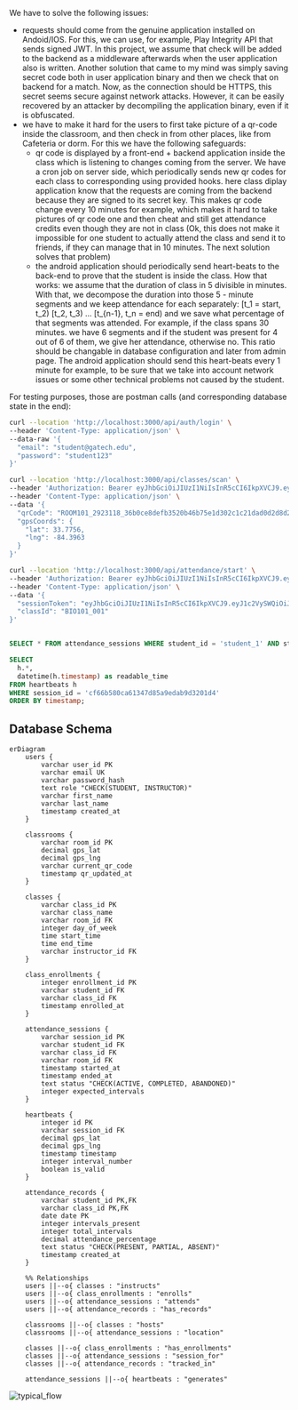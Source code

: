 We have to solve the following issues:
- requests should come from the genuine application installed on Andoid/IOS. For this, we can use, for example, Play Integrity API that sends signed JWT. In this project, we assume that check will be added to the backend as a middleware afterwards when the user application also is written. Another solution that came to my mind was simply saving secret code both in user application binary and then we check that on backend for a match. Now, as the connection should be HTTPS, this secret seems secure against network attacks. However, it can be easily recovered by an attacker by decompiling the application binary, even if it is obfuscated.
- we have to make it hard for the users to first take picture of a qr-code inside the classroom, and then check in from other places, like from Cafeteria or dorm. For this we have the following safeguards:
  - qr code is displayed by a front-end + backend application inside the class which is listening to changes coming from the server. We have a cron job on server side, which periodically sends new qr codes for each class to corresponding using provided hooks. here class diplay application know that the requests are coming from the backend because they are signed to its secret key. This makes qr code change every 10 minutes for example, which makes it hard to take pictures of qr code one and  then cheat and still get attendance credits even though they are not in class (Ok, this does not make it impossible for one student to actually attend the class and send it to friends, if they can manage that in 10 minutes. The next solution solves that problem)
  - the android application should periodically send heart-beats to the back-end to prove that the student is inside the class. How that works: we assume that the duration of class in 5 divisible in minutes. With that, we decompose the duration into those 5 - minute segments and we keep attendance for each separately: [t_1 = start, t_2) [t_2, t_3) ... [t_{n-1}, t_n = end) and we save what percentage of that segments was attended. For example, if the class spans 30 minutes. we have 6 segments and if the student was present for 4 out of 6 of them, we give her attendance, otherwise no. This ratio should be changable in database configuration and later from admin page. The android application should send this heart-beats every 1 minute for example, to be sure that we take into account network issues or some other technical problems not caused by the student.

For testing purposes, those are postman calls (and corresponding database state in the end):

```bash
curl --location 'http://localhost:3000/api/auth/login' \
--header 'Content-Type: application/json' \
--data-raw '{
  "email": "student@gatech.edu",
  "password": "student123"
}'

curl --location 'http://localhost:3000/api/classes/scan' \
--header 'Authorization: Bearer eyJhbGciOiJIUzI1NiIsInR5cCI6IkpXVCJ9.eyJ1c2VySWQiOiJzdHVkZW50XzEiLCJlbWFpbCI6InN0dWRlbnRAZ2F0ZWNoLmVkdSIsInJvbGUiOiJTVFVERU5UIiwiaWF0IjoxNzUzODcwOTAzLCJleHAiOjE3NTM5MTQxMDN9.7CxX25iDydu5k_s_MqUWmVx9e6-3cbhMzzD-ewGU114' \
--header 'Content-Type: application/json' \
--data '{
  "qrCode": "ROOM101_2923118_36b0ce8defb3520b46b75e1d302c1c21dad0d2d8d2fa91de3fac5a2814993b78",
  "gpsCoords": {
    "lat": 33.7756,
    "lng": -84.3963
  }
}'

curl --location 'http://localhost:3000/api/attendance/start' \
--header 'Authorization: Bearer eyJhbGciOiJIUzI1NiIsInR5cCI6IkpXVCJ9.eyJ1c2VySWQiOiJzdHVkZW50XzEiLCJlbWFpbCI6InN0dWRlbnRAZ2F0ZWNoLmVkdSIsInJvbGUiOiJTVFVERU5UIiwiaWF0IjoxNzUzODcwOTAzLCJleHAiOjE3NTM5MTQxMDN9.7CxX25iDydu5k_s_MqUWmVx9e6-3cbhMzzD-ewGU114' \
--header 'Content-Type: application/json' \
--data '{
  "sessionToken": "eyJhbGciOiJIUzI1NiIsInR5cCI6IkpXVCJ9.eyJ1c2VySWQiOiJzdHVkZW50XzEiLCJyb29tSWQiOiJST09NMTAxIiwiZ3BzQ29vcmRzIjp7ImxhdCI6MzMuNzc1NiwibG5nIjotODQuMzk2M30sIm5vbmNlIjoiZWZkYzA1MjJkZmQ1MTcyMDczYzdlYzJiYWJhYmU1NjMiLCJpYXQiOjE3NTM4NzEwMjcsImV4cCI6MTc1Mzg3MTMyN30.qDstFIQU1Ss6U3euY4WovvzNk3mmrpIbrZ52Q1bCfiU",
  "classId": "BIO101_001"
}'
```


```sql

SELECT * FROM attendance_sessions WHERE student_id = 'student_1' AND status = 'ACTIVE';

SELECT 
  h.*,
  datetime(h.timestamp) as readable_time
FROM heartbeats h 
WHERE session_id = 'cf66b580ca61347d85a9edab9d3201d4'
ORDER BY timestamp;

```




## Database Schema

```mermaid
erDiagram
    users {
        varchar user_id PK
        varchar email UK
        varchar password_hash
        text role "CHECK(STUDENT, INSTRUCTOR)"
        varchar first_name
        varchar last_name
        timestamp created_at
    }

    classrooms {
        varchar room_id PK
        decimal gps_lat
        decimal gps_lng
        varchar current_qr_code
        timestamp qr_updated_at
    }

    classes {
        varchar class_id PK
        varchar class_name
        varchar room_id FK
        integer day_of_week
        time start_time
        time end_time
        varchar instructor_id FK
    }

    class_enrollments {
        integer enrollment_id PK
        varchar student_id FK
        varchar class_id FK
        timestamp enrolled_at
    }

    attendance_sessions {
        varchar session_id PK
        varchar student_id FK
        varchar class_id FK
        varchar room_id FK
        timestamp started_at
        timestamp ended_at
        text status "CHECK(ACTIVE, COMPLETED, ABANDONED)"
        integer expected_intervals
    }

    heartbeats {
        integer id PK
        varchar session_id FK
        decimal gps_lat
        decimal gps_lng
        timestamp timestamp
        integer interval_number
        boolean is_valid
    }

    attendance_records {
        varchar student_id PK,FK
        varchar class_id PK,FK
        date date PK
        integer intervals_present
        integer total_intervals
        decimal attendance_percentage
        text status "CHECK(PRESENT, PARTIAL, ABSENT)"
        timestamp created_at
    }

    %% Relationships
    users ||--o{ classes : "instructs"
    users ||--o{ class_enrollments : "enrolls"
    users ||--o{ attendance_sessions : "attends"
    users ||--o{ attendance_records : "has_records"
    
    classrooms ||--o{ classes : "hosts"
    classrooms ||--o{ attendance_sessions : "location"
    
    classes ||--o{ class_enrollments : "has_enrollments"
    classes ||--o{ attendance_sessions : "session_for"
    classes ||--o{ attendance_records : "tracked_in"
    
    attendance_sessions ||--o{ heartbeats : "generates"

```
![typical_flow](https://github.com/user-attachments/assets/01bedaee-c92a-42ac-af71-0cf0bf37192b)
